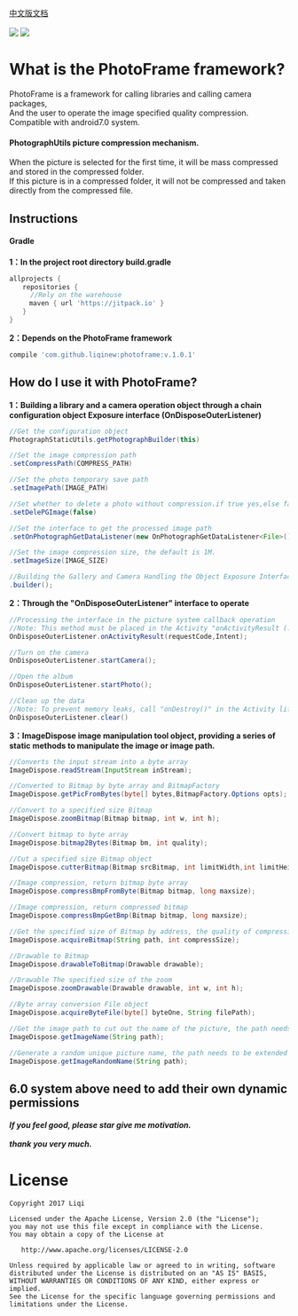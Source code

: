 [中文版文档](https://github.com/LiqiNew/PhotoFrame/blob/master/README_CHINESE.md) <br><br>
[![](https://jitpack.io/v/liqinew/photoframe.svg)](https://jitpack.io/#liqinew/photoframe)
[![](https://img.shields.io/badge/%E4%BD%9C%E8%80%85-%E6%9D%8E%E5%A5%87-orange.svg)](https://github.com/LiqiNew)
# What is the PhotoFrame framework?
PhotoFrame is a framework for calling libraries and calling camera packages,<br>
And the user to operate the image specified quality compression.<br>
Compatible with android7.0 system.
#### PhotographUtils picture compression mechanism.
When the picture is selected for the first time, it will be mass compressed and stored in the compressed folder. <br>
If this picture is in a compressed folder, it will not be compressed and taken directly from the compressed file.

Instructions
-----
#### Gradle
**1：In the project root directory build.gradle**	<br>

```gradle
allprojects {
　　repositories {
  　　//Rely on the warehouse
　　　maven { url 'https://jitpack.io' }
　　}
}
```

**2：Depends on the PhotoFrame framework**<br>

```gradle
compile 'com.github.liqinew:photoframe:v.1.0.1'
```

## How do I use it with PhotoFrame?
**1：Building a library and a camera operation object through a chain configuration object Exposure interface (OnDisposeOuterListener)**<br>
```java
//Get the configuration object
PhotographStaticUtils.getPhotographBuilder(this)

//Set the image compression path
.setCompressPath(COMPRESS_PATH)

//Set the photo temporary save path
.setImagePath(IMAGE_PATH)

//Set whether to delete a photo without compression.if true yes,else false. default true.
.setDelePGImage(false)

//Set the interface to get the processed image path
.setOnPhotographGetDataListener(new OnPhotographGetDataListener<File>())

//Set the image compression size, the default is 1M.
.setImageSize(IMAGE_SIZE)

//Building the Gallery and Camera Handling the Object Exposure Interface (OnDisposeOuterListener)
.builder();
```
**2：Through the "OnDisposeOuterListener" interface to operate**<br>
```java
//Processing the interface in the picture system callback operation
//Note: This method must be placed in the Activity "onActivityResult (...)" callback method inside.
OnDisposeOuterListener.onActivityResult(requestCode,Intent);

//Turn on the camera
OnDisposeOuterListener.startCamera();

//Open the album
OnDisposeOuterListener.startPhoto();

//Clean up the data
//Note: To prevent memory leaks, call "onDestroy()" in the Activity lifecycle.
OnDisposeOuterListener.clear()
```

**3：ImageDispose image manipulation tool object, providing a series of static methods to manipulate the image or image path.**<br>

```java
//Converts the input stream into a byte array
ImageDispose.readStream(InputStream inStream);

//Converted to Bitmap by byte array and BitmapFactory
ImageDispose.getPicFromBytes(byte[] bytes,BitmapFactory.Options opts);

//Convert to a specified size Bitmap
ImageDispose.zoomBitmap(Bitmap bitmap, int w, int h);

//Convert bitmap to byte array
ImageDispose.bitmap2Bytes(Bitmap bm, int quality);

//Cut a specified size Bitmap object
ImageDispose.cutterBitmap(Bitmap srcBitmap, int limitWidth,int limitHeight);

//Image compression, return bitmap byte array
ImageDispose.compressBmpFromByte(Bitmap bitmap, long maxsize);

//Image compression, return compressed bitmap
ImageDispose.compressBmpGetBmp(Bitmap bitmap, long maxsize);

//Get the specified size of Bitmap by address, the quality of compression
ImageDispose.acquireBitmap(String path, int compressSize);

//Drawable to Bitmap
ImageDispose.drawableToBitmap(Drawable drawable);

//Drawable The specified size of the zoom
ImageDispose.zoomDrawable(Drawable drawable, int w, int h);

//Byte array conversion File object
ImageDispose.acquireByteFile(byte[] byteOne, String filePath);

//Get the image path to cut out the name of the picture, the path needs to be extended
ImageDispose.getImageName(String path);

//Generate a random unique picture name, the path needs to be extended
ImageDispose.getImageRandomName(String path);
```

6.0 system above need to add their own dynamic permissions
-----
##### If you feel good, please star give me motivation.<br><br>thank you very much.

# License

    Copyright 2017 Liqi

    Licensed under the Apache License, Version 2.0 (the "License");
    you may not use this file except in compliance with the License.
    You may obtain a copy of the License at

       http://www.apache.org/licenses/LICENSE-2.0

    Unless required by applicable law or agreed to in writing, software
    distributed under the License is distributed on an "AS IS" BASIS,
    WITHOUT WARRANTIES OR CONDITIONS OF ANY KIND, either express or implied.
    See the License for the specific language governing permissions and
    limitations under the License.
